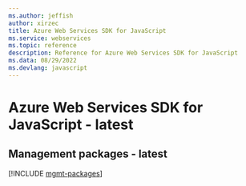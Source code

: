 ```yaml
---
ms.author: jeffish
author: xirzec
title: Azure Web Services SDK for JavaScript
ms.service: webservices
ms.topic: reference
description: Reference for Azure Web Services SDK for JavaScript
ms.data: 08/29/2022
ms.devlang: javascript
---
```

# Azure Web Services SDK for JavaScript - latest

## Management packages - latest
[!INCLUDE [mgmt-packages](web-services-mgmt-index.md)]